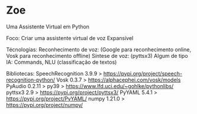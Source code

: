# Zoe
 Uma Assistente Virtual em Python

Foco:
    Criar uma assistente virtual de voz
    Expansível

Técnologias:
    Reconhecimento de voz: (Google para reconhecimento online, Vosk para reconhecimento offline) Síntese de voz: (pyttsx3) Algum de tipo IA: Commands, NLU (classificação de textos)

Bibliotecas:
    SpeechRecognition 3.9.9 > https://pypi.org/project/speech-recognition-python/
    Vosk 0.3.7 > https://alphacephei.com/vosk/models
    PyAudio 0.2.11 > py39 > https://www.lfd.uci.edu/~gohlke/pythonlibs/
    pyttsx3 2.9 > https://pypi.org/project/pyttsx3/
    PyYAML 5.4.1 > https://pypi.org/project/PyYAML/
    numpy 1.21.0 > https://pypi.org/project/numpy/

    
